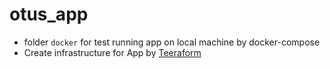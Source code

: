 # otus_app

- folder `docker` for test running app on local machine by docker-compose
- Create infrastructure for App by [Teeraform](./terraform)

